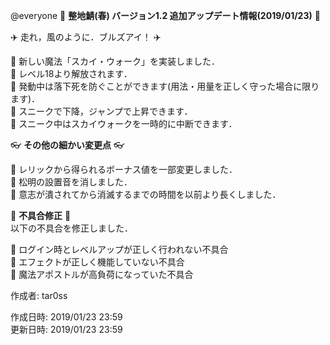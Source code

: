 @everyone 
:cherry_blossom:  **__整地鯖(春) バージョン1.2 追加アップデート情報(2019/01/23)__** :cherry_blossom:  


:airplane: 走れ，風のように．ブルズアイ！ :airplane: 

:diamond_shape_with_a_dot_inside: 新しい魔法「スカイ・ウォーク」を実装しました．  
:diamond_shape_with_a_dot_inside: レベル18より解放されます．  
:diamond_shape_with_a_dot_inside: 発動中は落下死を防ぐことができます(用法・用量を正しく守った場合に限ります)．  
:diamond_shape_with_a_dot_inside: スニークで下降，ジャンプで上昇できます．  
:diamond_shape_with_a_dot_inside: スニーク中はスカイウォークを一時的に中断できます．  



:eyeglasses: **__その他の細かい変更点__** :eyeglasses:    

:diamond_shape_with_a_dot_inside: レリックから得られるボーナス値を一部変更しました．  
:diamond_shape_with_a_dot_inside: 松明の設置音を消しました．  
:diamond_shape_with_a_dot_inside: 意志が潰されてから消滅するまでの時間を以前より長くしました．  


:bow: **__不具合修正__** :bow:   
以下の不具合を修正しました．  

:diamond_shape_with_a_dot_inside: ログイン時とレベルアップが正しく行われない不具合  
:diamond_shape_with_a_dot_inside: エフェクトが正しく機能していない不具合  
:diamond_shape_with_a_dot_inside: 魔法アポストルが高負荷になっていた不具合  



作成者: tar0ss  

作成日時: 2019/01/23 23:59  
更新日時: 2019/01/23 23:59